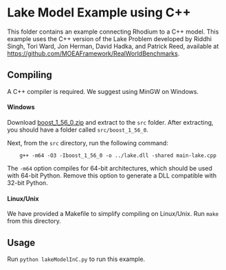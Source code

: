 # Lake Model Example using C++

This folder contains an example connecting Rhodium to a C++ model.  This example uses the C++
version of the Lake Problem developed by Riddhi Singh, Tori Ward, Jon Herman, David Hadka, and
Patrick Reed, available at https://github.com/MOEAFramework/RealWorldBenchmarks.

## Compiling

A C++ compiler is required.  We suggest using MinGW on Windows.

#### Windows

Download [boost_1_56_0.zip](https://sourceforge.net/projects/boost/files/boost/1.56.0/boost_1_56_0.zip/download)
and extract to the `src` folder.  After extracting, you should have a folder called
`src/boost_1_56_0`.

Next, from the `src` directory, run the following command:

```
    g++ -m64 -O3 -Iboost_1_56_0 -o ../lake.dll -shared main-lake.cpp
```

The `-m64` option compiles for 64-bit architectures, which should be used with 64-bit
Python.  Remove this option to generate a DLL compatible with 32-bit Python.

#### Linux/Unix

We have provided a Makefile to simplify compiling on Linux/Unix.  Run `make` from this directory.

## Usage

Run `python lakeModelInC.py` to run this example.
